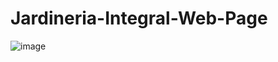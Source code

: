 # Jardineria-Integral-Web-Page
![image](https://user-images.githubusercontent.com/56201281/190551341-2b30815c-c931-48b5-b03b-a20e38ed6a72.png)
